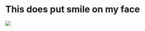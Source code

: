  <h1>This does put smile on my face</h1>
 <img src="https://antiscan.me/images/result/bdkGq7Y3JAEW.png">
